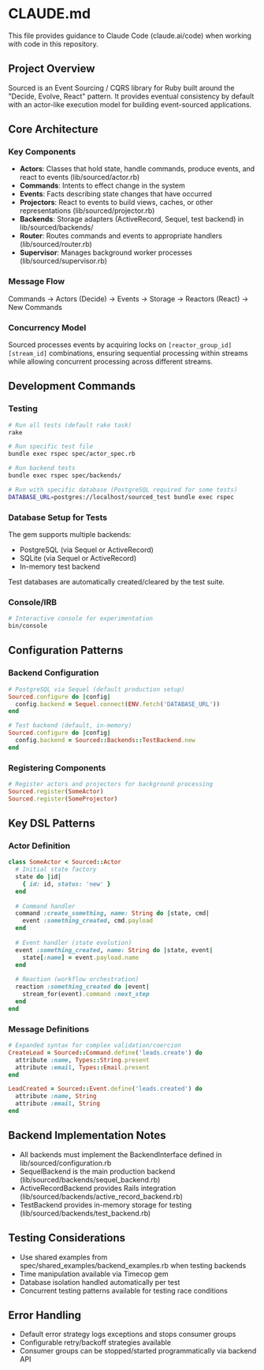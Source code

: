 # CLAUDE.md

This file provides guidance to Claude Code (claude.ai/code) when working with code in this repository.

## Project Overview

Sourced is an Event Sourcing / CQRS library for Ruby built around the "Decide, Evolve, React" pattern. It provides eventual consistency by default with an actor-like execution model for building event-sourced applications.

## Core Architecture

### Key Components
- **Actors**: Classes that hold state, handle commands, produce events, and react to events (lib/sourced/actor.rb)
- **Commands**: Intents to effect change in the system 
- **Events**: Facts describing state changes that have occurred
- **Projectors**: React to events to build views, caches, or other representations (lib/sourced/projector.rb)
- **Backends**: Storage adapters (ActiveRecord, Sequel, test backend) in lib/sourced/backends/
- **Router**: Routes commands and events to appropriate handlers (lib/sourced/router.rb)
- **Supervisor**: Manages background worker processes (lib/sourced/supervisor.rb)

### Message Flow
Commands → Actors (Decide) → Events → Storage → Reactors (React) → New Commands

### Concurrency Model
Sourced processes events by acquiring locks on `[reactor_group_id][stream_id]` combinations, ensuring sequential processing within streams while allowing concurrent processing across different streams.

## Development Commands

### Testing
```bash
# Run all tests (default rake task)
rake

# Run specific test file
bundle exec rspec spec/actor_spec.rb

# Run backend tests
bundle exec rspec spec/backends/

# Run with specific database (PostgreSQL required for some tests)
DATABASE_URL=postgres://localhost/sourced_test bundle exec rspec
```

### Database Setup for Tests
The gem supports multiple backends:
- PostgreSQL (via Sequel or ActiveRecord)
- SQLite (via Sequel or ActiveRecord)  
- In-memory test backend

Test databases are automatically created/cleared by the test suite.

### Console/IRB
```bash
# Interactive console for experimentation
bin/console
```

## Configuration Patterns

### Backend Configuration
```ruby
# PostgreSQL via Sequel (default production setup)
Sourced.configure do |config|
  config.backend = Sequel.connect(ENV.fetch('DATABASE_URL'))
end

# Test backend (default, in-memory)
Sourced.configure do |config|
  config.backend = Sourced::Backends::TestBackend.new
end
```

### Registering Components
```ruby
# Register actors and projectors for background processing
Sourced.register(SomeActor)
Sourced.register(SomeProjector)
```

## Key DSL Patterns

### Actor Definition
```ruby
class SomeActor < Sourced::Actor
  # Initial state factory
  state do |id|
    { id: id, status: 'new' }
  end
  
  # Command handler
  command :create_something, name: String do |state, cmd|
    event :something_created, cmd.payload
  end
  
  # Event handler (state evolution)
  event :something_created, name: String do |state, event|
    state[:name] = event.payload.name
  end
  
  # Reaction (workflow orchestration)
  reaction :something_created do |event|
    stream_for(event).command :next_step
  end
end
```

### Message Definitions
```ruby
# Expanded syntax for complex validation/coercion
CreateLead = Sourced::Command.define('leads.create') do
  attribute :name, Types::String.present
  attribute :email, Types::Email.present
end

LeadCreated = Sourced::Event.define('leads.created') do
  attribute :name, String
  attribute :email, String
end
```

## Backend Implementation Notes

- All backends must implement the BackendInterface defined in lib/sourced/configuration.rb
- SequelBackend is the main production backend (lib/sourced/backends/sequel_backend.rb)
- ActiveRecordBackend provides Rails integration (lib/sourced/backends/active_record_backend.rb)
- TestBackend provides in-memory storage for testing (lib/sourced/backends/test_backend.rb)

## Testing Considerations

- Use shared examples from spec/shared_examples/backend_examples.rb when testing backends
- Time manipulation available via Timecop gem
- Database isolation handled automatically per test
- Concurrent testing patterns available for testing race conditions

## Error Handling

- Default error strategy logs exceptions and stops consumer groups
- Configurable retry/backoff strategies available
- Consumer groups can be stopped/started programmatically via backend API